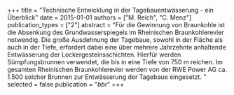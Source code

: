 +++
title = "Technische Entwicklung in der Tagebauentwässerung - ein Überblick"
date = 2015-01-01
authors = ["M. Reich", "C. Menz"]
publication_types = ["2"]
abstract = "Für die Gewinnung von Braunkohle ist die Absenkung des Grundwasserspiegels im Rheinischen Braunkohlerevier notwendig. Die große Ausdehnung der Tagebaue, sowohl in der Fläche als auch in der Tiefe, erfordert dabei eine über mehrere Jahrzehnte anhaltende Entwässerung der Lockergesteinsschichten. Hierfür werden Sümpfungsbrunnen verwendet, die bis in eine Tiefe von 750 m reichen. Im gesamten Rheinischen Braunkohlerevier werden von der RWE Power AG ca. 1.500 solcher Brunnen zur Entwässerung der Tagebaue eingesetzt.  "
selected = false
publication = "*bbr*"
+++

